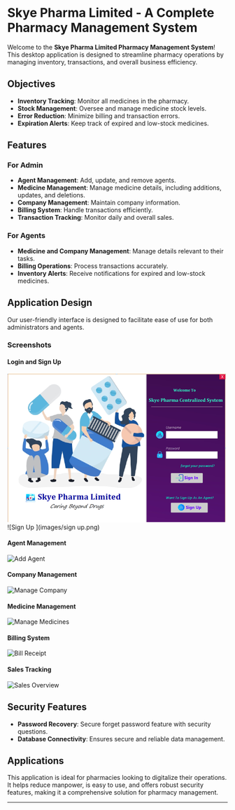 # Skye Pharma Limited - A Complete Pharmacy Management System

Welcome to the **Skye Pharma Limited Pharmacy Management System**! This desktop application is designed to streamline pharmacy operations by managing inventory, transactions, and overall business efficiency.

## Objectives

- **Inventory Tracking**: Monitor all medicines in the pharmacy.
- **Stock Management**: Oversee and manage medicine stock levels.
- **Error Reduction**: Minimize billing and transaction errors.
- **Expiration Alerts**: Keep track of expired and low-stock medicines.

## Features

### For Admin
- **Agent Management**: Add, update, and remove agents.
- **Medicine Management**: Manage medicine details, including additions, updates, and deletions.
- **Company Management**: Maintain company information.
- **Billing System**: Handle transactions efficiently.
- **Transaction Tracking**: Monitor daily and overall sales.

### For Agents
- **Medicine and Company Management**: Manage details relevant to their tasks.
- **Billing Operations**: Process transactions accurately.
- **Inventory Alerts**: Receive notifications for expired and low-stock medicines.

## Application Design

Our user-friendly interface is designed to facilitate ease of use for both administrators and agents.

### Screenshots

#### Login and Sign Up
![Log In ](images/login.png)
![Sign Up ](images/sign up.png)

#### Agent Management
![Add Agent](path_to_add_agent_image)

#### Company Management
![Manage Company](path_to_manage_company_image)

#### Medicine Management
![Manage Medicines](path_to_manage_medicines_image)

#### Billing System
![Bill Receipt](path_to_bill_receipt_image)

#### Sales Tracking
![Sales Overview](path_to_sales_overview_image)

## Security Features
- **Password Recovery**: Secure forget password feature with security questions.
- **Database Connectivity**: Ensures secure and reliable data management.

## Applications

This application is ideal for pharmacies looking to digitalize their operations. It helps reduce manpower, is easy to use, and offers robust security features, making it a comprehensive solution for pharmacy management.

---
